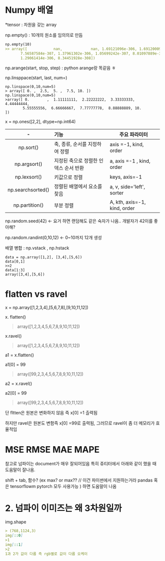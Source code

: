 # Numpy 배열

*tensor : 차원을 갖는 array

np.empty() : 10개의 원소를 임의의로 만듬 

```markdown
np.empty(10)
>> array([            nan,             nan, 1.69121096e-306, 1.69120009e-306,
       7.56587584e-307, 1.37961302e-306, 1.05699242e-307, 8.01097889e-307,
       1.29061414e-306, 8.34451928e-308])
```

np.arange(start, stop, step) : python arange랑 똑같음 ㅎ



np.linsppace(start, last, num=) 

```
np.linspace(0,10,num=5)
> array([ 0. ,  2.5,  5. ,  7.5, 10. ])
np.linspace(0,10,num=5)
>array([ 0.        ,  1.11111111,  2.22222222,  3.33333333,  4.44444444,
        5.55555556,  6.66666667,  7.77777778,  8.88888889, 10.        ])
```

x = np.ones([2,2], dtype=np.int64)

|         -         | 기능                                  | 주요 파라미터                |
| :---------------: | :------------------------------------ | ---------------------------- |
|     np.sort()     | 축, 종류, 순서를 지정하여 정렬        | axis =-1, kind, order        |
|   np.argsort()    | 지정된 축으로 정렬한 인덱스 순서 반환 | a, axis =-1 , kind, order    |
|   np.lexsort()    | 키값으로 정렬                         | keys, axis=-1                |
| np.searchsorted() | 정렬된 배열에서 요소를 찾음           | a, v, side='left', sorter    |
|  np.partition()   | 부분 정렬                             | A, kth, axis=-1, kind, order |

np.random.seed(42) <- 요거 하면 랜덤해도 같은 숙자가 나옴..  개발자가 42이를 좋아해?

np.random.randint(0,10,12) <- 0~10까지 12개 생성



배열 병합 : np.vstack , np.hstack 



```
data = np.array([1,2], [3,4],[5,6])
data[0,1]
>>2
data[1:3]
array([3,4],[5,6])
```



# flatten vs ravel

 x = np.array([1,2,3,4],[5,6,7,8],[9,10,11,12])



x. flatten()

> array([1,2,3,4,5,6,7,8,9,10,11,12])

x.ravel()

>array([1,2,3,4,5,6,7,8,9,10,11,12])



a1 = x.flatten()

a1[0] = 99

> array([99,2,3,4,5,6,7,8,9,10,11,12])

a2 = x.ravel()

a2[0] = 99

> array([99,2,3,4,5,6,7,8,9,10,11,12])

단  fltten은 원본은 변화하지 않음 즉 x[0] =1 츨력됨

하지만 ravel은 원본도 변함즉 x[0] =99로 출력됨, 그러므로 ravel이 좀 더 메모리가 효율적임



# MSE RMSE MAE MAPE

참고로 넘파이는 document가 매우 잘되어있음 특히 쥬티터에서 아래와 같이 했을 때 도움말이 잘나옴.

shift + tab,  함수? (ex max? or max?? // 이건 파이썬에서 지원하는거라 pandas 혹은 tensorflowm pytorch 모두 사용가능 ) 하면 도움말이 나옴 





# 2. 넘파이 이미즈는 왜 3차원일까

img.shape

```markdown
> (768,1124,3) 
img[::0]
>1
img[::1]
>2
1과 2가 값이 다름 즉 rgb별로 값이 다름 오케이
```

